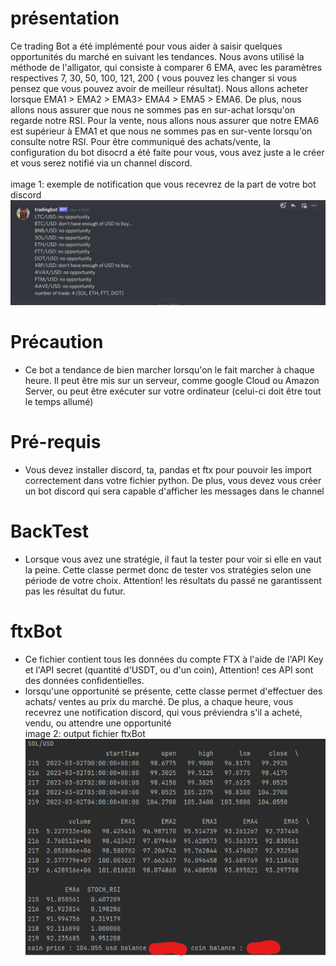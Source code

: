 # présentation
Ce trading Bot a été implémenté pour vous aider à saisir quelques opportunités du marché en suivant les tendances. Nous avons utilisé la méthode de l'alligator, qui consiste à comparer 6 EMA, avec les paramètres respectives 7, 30, 50, 100, 121, 200 ( vous pouvez les changer si vous pensez que vous pouvez avoir de meilleur résultat). Nous allons acheter lorsque EMA1 > EMA2 > EMA3> EMA4  > EMA5 > EMA6. De plus, nous allons nous assurer que nous ne sommes pas en sur-achat lorsqu'on regarde notre RSI. Pour la vente, nous allons nous assurer que notre EMA6 est supérieur à EMA1 et que nous ne sommes pas en sur-vente lorsqu'on consulte notre RSI.
Pour être communiqué des achats/vente, la configuration du bot disocrd a été faite pour vous, vous avez juste a le créer et vous serez notifié via un channel discord.<br/><br/>
image 1: exemple de notification que vous recevrez de la part de votre bot discord
![](img/discord%20notification.png)<br/>

# Précaution
- Ce bot a tendance de bien marcher lorsqu'on le fait marcher à chaque heure. Il peut être mis sur un serveur, comme google Cloud ou Amazon Server, ou peut être exécuter sur votre ordinateur (celui-ci doit être tout le temps allumé)

# Pré-requis
- Vous devez installer discord, ta, pandas et ftx pour pouvoir les import correctement dans votre fichier python. De plus, vous devez vous créer un bot discord qui sera capable d'afficher les messages dans le channel

# BackTest
- Lorsque vous avez une stratégie, il faut la tester pour voir si elle en vaut la peine. Cette classe permet donc de tester vos stratégies selon une période de votre choix. Attention! les résultats du passé ne garantissent pas les résultat du futur.

# ftxBot
- Ce fichier contient tous les données du compte FTX à l'aide de l'API Key et l'API secret (quantité d'USDT, ou d'un coin), Attention! ces API sont des données confidentielles.
- lorsqu'une opportunité se présente, cette classe permet d'effectuer des achats/ ventes au prix du marché. De plus, a chaque heure, vous recevrez une notification discord, qui vous préviendra s'il a acheté, vendu, ou attendre une opportunité <br/>
image 2: output fichier ftxBot<br/>
![](img/outputExample.png)

